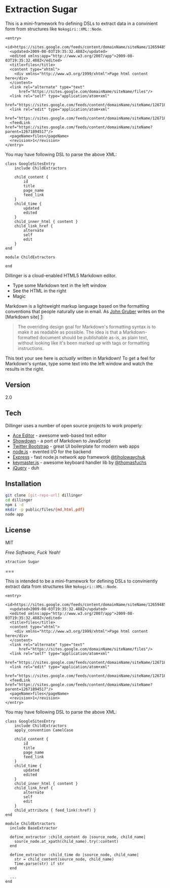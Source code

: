 Extraction Sugar
===

This is a mini-framework fro defining DSLs to extract data in a convinient form from structures like `Nokogiri::XML::Node`.


    <entry>
      <id>https://sites.google.com/feeds/content/domainName/siteName/1265948545471894517</id>
      <updated>2009-08-03T19:35:32.488Z</updated>
      <edited xmlns:app="http://www.w3.org/2007/app">2009-08-03T19:35:32.488Z</edited>
      <title>files</title>
      <content type="xhtml">
        <div xmlns="http://www.w3.org/1999/xhtml">Page html content here</div>
      </content>
      <link rel="alternate" type="text"
          href="https://sites.google.com/domainName/siteName/files"/>
      <link rel="self" type="application/atom+xml"
          href="https://sites.google.com/feeds/content/domainName/siteName/12671894517"/>
      <link rel="edit" type="application/atom+xml"
          href="https://sites.google.com/feeds/content/domainName/siteName/12671894517"/>
      <feedLink href="httpn://sites.google.com/feeds/content/domainName/siteName?parent=12671894517"/>
      <pageName>files</pageName>
      <revision>1</revision>
    </entry>




You may have following DSL to parse the above XML:

    class GoogleSitesEntry
        include ChildExtractors
        
        child_content {
            id
            title
            page_name
            feed_link
        }   
        child_time {
            updated
            edited
        }
        child_inner_html { content }
        child_link_href {
            alternate
            self
            edit
        }
    end
    
    module ChildExtractors
        
    end

Dillinger is a cloud-enabled HTML5 Markdown editor.

  - Type some Markdown text in the left window
  - See the HTML in the right
  - Magic

Markdown is a lightweight markup language based on the formatting conventions that people naturally use in email.  As [John Gruber] writes on the [Markdown site] [1]:

> The overriding design goal for Markdown's
> formatting syntax is to make it as readable 
> as possible. The idea is that a
> Markdown-formatted document should be
> publishable as-is, as plain text, without
> looking like it's been marked up with tags
> or formatting instructions.

This text your see here is *actually* written in Markdown! To get a feel for Markdown's syntax, type some text into the left window and watch the results in the right.  

Version
-

2.0

Tech
-----------

Dillinger uses a number of open source projects to work properly:

* [Ace Editor] - awesome web-based text editor
* [Showdown] - a port of Markdown to JavaScript
* [Twitter Bootstrap] - great UI boilerplate for modern web apps
* [node.js] - evented I/O for the backend
* [Express] - fast node.js network app framework [@tjholowaychuk]
* [keymaster.js] - awesome keyboard handler lib by [@thomasfuchs]
* [jQuery] - duh 

Installation
--------------

```sh
git clone [git-repo-url] dillinger
cd dillinger
npm i -d
mkdir -p public/files/{md,html,pdf}
node app
```


License
-

MIT

*Free Software, Fuck Yeah!*

  [john gruber]: http://daringfireball.net/
  [@thomasfuchs]: http://twitter.com/thomasfuchs
  [1]: http://daringfireball.net/projects/markdown/
  [showdown]: https://github.com/coreyti/showdown
  [ace editor]: http://ace.ajax.org
  [node.js]: http://nodejs.org
  [Twitter Bootstrap]: http://twitter.github.com/bootstrap/
  [keymaster.js]: https://github.com/madrobby/keymaster
  [jQuery]: http://jquery.com  
  [@tjholowaychuk]: http://twitter.com/tjholowaychuk
  [express]: http://expressjs.com
  

    xtraction Sugar
===

This is intended to be a mini-framework for defining DSLs to conviniently extract data from structures like `Nokogiri::XML::Node`.

    <entry>
      <id>https://sites.google.com/feeds/content/domainName/siteName/1265948545471894517</id>
      <updated>2009-08-03T19:35:32.488Z</updated>
      <edited xmlns:app="http://www.w3.org/2007/app">2009-08-03T19:35:32.488Z</edited>
      <title>files</title>
      <content type="xhtml">
        <div xmlns="http://www.w3.org/1999/xhtml">Page html content here</div>
      </content>
      <link rel="alternate" type="text"
          href="https://sites.google.com/domainName/siteName/files"/>
      <link rel="self" type="application/atom+xml"
          href="https://sites.google.com/feeds/content/domainName/siteName/12671894517"/>
      <link rel="edit" type="application/atom+xml"
          href="https://sites.google.com/feeds/content/domainName/siteName/12671894517"/>
      <feedLink href="httpn://sites.google.com/feeds/content/domainName/siteName?parent=12671894517"/>
      <pageName>files</pageName>
      <revision>1</revision>
    </entry>

You may have following DSL to parse the above XML:

    class GoogleSitesEntry
        include ChildExtractors
        apply_convention CamelCase

        child_content {
            id
            title
            page_name
            feed_link
        }
        child_time {
            updated
            edited
        }
        child_inner_html { content }
        child_link_href {
            alternate
            self
            edit
        }
        child_attribute { feed_link(:href) }
    end

    module ChildExtractors
      include BaseExtractor

      define_extractor :child_content do |source_node, child_name|
        source_node.at_xpath(child_name).try(:content)
      end

      define_extractor :child_time do |source_node, child_name|
        str = child_content(source_node, child_name)
        Time.parse(str) if str
      end

      ...
    end

